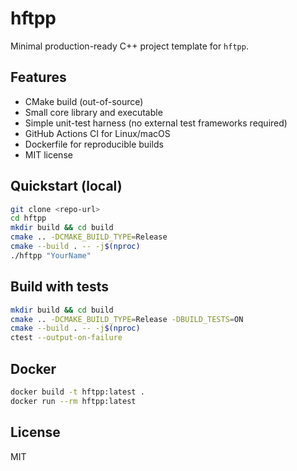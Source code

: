 # hftpp

Minimal production-ready C++ project template for `hftpp`.

## Features
- CMake build (out-of-source)
- Small core library and executable
- Simple unit-test harness (no external test frameworks required)
- GitHub Actions CI for Linux/macOS
- Dockerfile for reproducible builds
- MIT license

## Quickstart (local)
```bash
git clone <repo-url>
cd hftpp
mkdir build && cd build
cmake .. -DCMAKE_BUILD_TYPE=Release
cmake --build . -- -j$(nproc)
./hftpp "YourName"
```

## Build with tests
```bash
mkdir build && cd build
cmake .. -DCMAKE_BUILD_TYPE=Release -DBUILD_TESTS=ON
cmake --build . -- -j$(nproc)
ctest --output-on-failure
```

## Docker
```bash
docker build -t hftpp:latest .
docker run --rm hftpp:latest
```

## License
MIT
